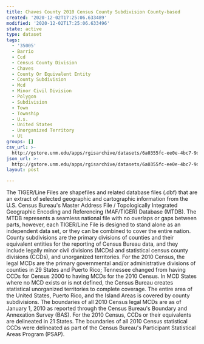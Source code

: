 ```yaml
---
title: Chaves County 2010 Census County Subdivision County-based
created: '2020-12-02T17:25:06.633489'
modified: '2020-12-02T17:25:06.633496'
state: active
type: dataset
tags:
  - '35005'
  - Barrio
  - Ccd
  - Census County Division
  - Chaves
  - County Or Equivalent Entity
  - County Subdivision
  - Mcd
  - Minor Civil Division
  - Polygon
  - Subdivision
  - Town
  - Township
  - U.s.
  - United States
  - Unorganized Territory
  - Ut
groups: []
csv_url: >-
  http://gstore.unm.edu/apps/rgisarchive/datasets/6a0355fc-ee0e-4bc7-9d66-fd6983719fbd/tl_2010_35005_cousub10.derived.csv
json_url: >-
  http://gstore.unm.edu/apps/rgisarchive/datasets/6a0355fc-ee0e-4bc7-9d66-fd6983719fbd/tl_2010_35005_cousub10.derived.json
layout: post

---
```

The TIGER/Line Files are shapefiles and related database files (.dbf) that are an extract of selected geographic and cartographic information from the U.S. Census Bureau's Master Address File / Topologically Integrated Geographic Encoding and Referencing (MAF/TIGER) Database (MTDB).  The MTDB represents a seamless national file with no overlaps or gaps between parts, however, each TIGER/Line File is designed to stand alone as an independent data set, or they can be combined to cover the entire nation.  County subdivisions are the primary divisions of counties and their equivalent entities for the reporting of Census Bureau data, and they include legally minor civil divisions (MCDs) and statistical census county divisions (CCDs), and unorganized territories.  For the 2010 Census, the legal MCDs are the primary governmental and/or administrative divisions of counties in 29 States and Puerto Rico; Tennessee changed from having CCDs for Census 2000 to having MCDs for the 2010 Census.  In MCD States where no MCD exists or is not defined, the Census Bureau creates statistical unorganized territories to complete coverage.  The entire area of the United States, Puerto Rico, and the Island Areas is covered by county subdivisions.  The boundaries of all 2010 Census legal MCDs are as of January 1, 2010 as reported through the Census Bureau's Boundary and Annexation Survey (BAS).  For the 2010 Census, CCDs or their equivalents are delineated in 21 States.  The boundaries of all 2010 Census statistical CCDs were delineated as part of the Census Bureau's Participant Statistical Areas Program (PSAP).  

